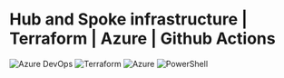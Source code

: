 # Hub and Spoke infrastructure | Terraform | Azure | Github Actions
![Azure DevOps](https://img.shields.io/badge/Azure%20DevOps-%E2%9C%93-blue)
![Terraform](https://img.shields.io/badge/Terraform-IaaC-blue?logo=checkmarx)
![Azure](https://img.shields.io/badge/Azure-%E2%9C%93-blue)
![PowerShell](https://img.shields.io/badge/PowerShell-%E2%9C%93-blue)
